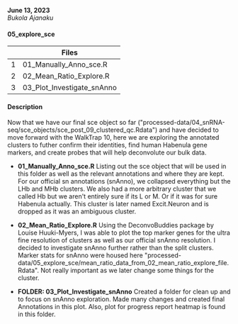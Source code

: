 **June 13, 2023**      
*Bukola Ajanaku*

#### 05_explore_sce ####


|   |       Files     |
|---| --------------- |
| 1 | 01_Manually_Anno_sce.R |
| 2 | 02_Mean_Ratio_Explore.R | 
| 3 | 03_Plot_Investigate_snAnno | 

#### Description #### 
Now that we have our final sce object so far ("processed-data/04_snRNA-seq/sce_objects/sce_post_09_clustered_qc.Rdata") and have decided to move forward with the WalkTrap 10, here we are exploring the annotated clusters to futher confirm their identities, find human Habenula gene markers, and create probes that will help deconvolute our bulk data.

- **01_Manually_Anno_sce.R**
Listing out the sce object that will be used in this folder as well as the relevant annotations and where they are kept. For our official sn annotations (snAnno), we collapsed everything but the LHb and MHb clusters. We also had a more arbitrary cluster that we called Hb but we aren't entirely sure if its L or M. Or if it was for sure Habenula actually. This cluster is later named Excit.Neuron and is dropped as it was an ambiguous cluster.

- **02_Mean_Ratio_Explore.R**
Using the DeconvoBuddies package by Louise Huuki-Myers, I was able to plot the top marker genes for the ultra fine resolution of clusters as well as our official snAnno resolution. I decided to investigate snAnno further rather than the split clusters. Marker stats for snAnno were housed here "processed-data/05_explore_sce/mean_ratio_data_from_02_mean_ratio_explore_file.Rdata". Not really important as we later change some things for the cluster.

- **FOLDER: 03_Plot_Investigate_snAnno**
Created a folder for clean up and to focus on snAnno exploration. Made many changes and created final Annotations in this plot. Also, plot for progress report heatmap is found in this folder.
